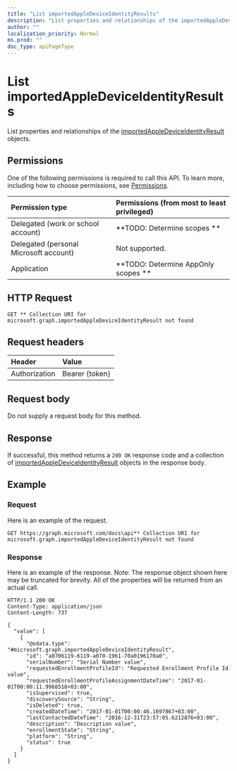 ```yaml
---
title: "List importedAppleDeviceIdentityResults"
description: "List properties and relationships of the importedAppleDeviceIdentityResult objects."
author: ""
localization_priority: Normal
ms.prod: ""
doc_type: apiPageType
---
```


# List importedAppleDeviceIdentityResults

List properties and relationships of the [importedAppleDeviceIdentityResult](../resources/importedappledeviceidentityresult.md) objects.

## Permissions
One of the following permissions is required to call this API. To learn more, including how to choose permissions, see [Permissions](/concepts/permissions-reference.md).

|Permission type|Permissions (from most to least privileged)|
|:---|:---|
|Delegated (work or school account)|**TODO: Determine scopes **|
|Delegated (personal Microsoft account)|Not supported.|
|Application|**TODO: Determine AppOnly scopes **|

## HTTP Request
<!-- {
  "blockType": "ignored"
}
-->
``` http
GET ** Collection URI for microsoft.graph.importedAppleDeviceIdentityResult not found
```

## Request headers
|Header|Value|
|:---|:---|
|Authorization|Bearer {token}|

## Request body
Do not supply a request body for this method.

## Response
If successful, this method returns a `200 OK` response code and a collection of [importedAppleDeviceIdentityResult](../resources/importedappledeviceidentityresult.md) objects in the response body.

## Example

### Request
Here is an example of the request.
<!-- {
  "blockType": "request",
  "name": "get_importedappledeviceidentityresult"
}
-->
``` http
GET https://graph.microsoft.com/docs\api** Collection URI for microsoft.graph.importedAppleDeviceIdentityResult not found
```

### Response
Here is an example of the response. Note: The response object shown here may be truncated for brevity. All of the properties will be returned from an actual call.
<!-- {
  "blockType": "response",
  "truncated": true,
  "@odata.type": "collection(microsoft.graph.importedappledeviceidentityresult)"
}
-->
``` http
HTTP/1.1 200 OK
Content-Type: application/json
Content-Length: 737

{
  "value": [
    {
      "@odata.type": "#microsoft.graph.importedAppleDeviceIdentityResult",
      "id": "a0706119-6119-a070-1961-70a0196170a0",
      "serialNumber": "Serial Number value",
      "requestedEnrollmentProfileId": "Requested Enrollment Profile Id value",
      "requestedEnrollmentProfileAssignmentDateTime": "2017-01-01T00:00:11.9968518+03:00",
      "isSupervised": true,
      "discoverySource": "String",
      "isDeleted": true,
      "createdDateTime": "2017-01-01T00:00:46.1697867+03:00",
      "lastContactedDateTime": "2016-12-31T23:57:05.6212876+03:00",
      "description": "Description value",
      "enrollmentState": "String",
      "platform": "String",
      "status": true
    }
  ]
}
```

